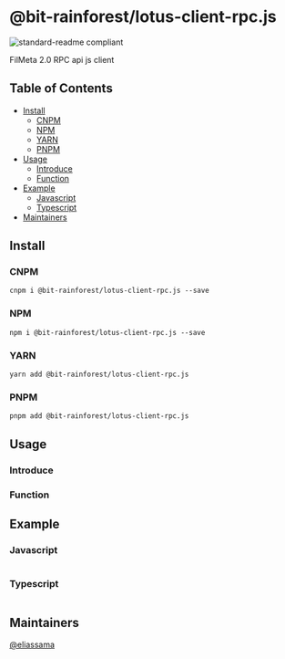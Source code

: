 # @bit-rainforest/lotus-client-rpc.js

![standard-readme compliant](https://img.shields.io/badge/typescript-v4.5.2-green.svg?style=flat-square)

FilMeta 2.0 RPC api js client

## Table of Contents

- [Install](#install)
  - [CNPM](#cnpm)
  - [NPM](#npm)
  - [YARN](#yarn)
  - [PNPM](#pnpm)
- [Usage](#usage)
  - [Introduce](#introduce)
  - [Function](#function)
- [Example](#example)
  - [Javascript](#javascript)
  - [Typescript](#typescript)
- [Maintainers](#maintainers)

## Install

### CNPM

```
cnpm i @bit-rainforest/lotus-client-rpc.js --save
```

### NPM

```
npm i @bit-rainforest/lotus-client-rpc.js --save
```

### YARN

```
yarn add @bit-rainforest/lotus-client-rpc.js
```

### PNPM

```
pnpm add @bit-rainforest/lotus-client-rpc.js
```

## Usage

### Introduce

### Function

## Example

### Javascript

```javascript

```

### Typescript

```typescript

```

## Maintainers

[@eliassama](https://github.com/eliassama)
